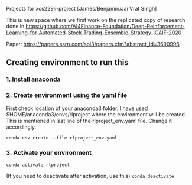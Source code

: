 Projects for xcs229ii-project [James/Benjamin/Jai Vrat Singh]

This is new space where we first work on the replicated copy of research done
in https://github.com/AI4Finance-Foundation/Deep-Reinforcement-Learning-for-Automated-Stock-Trading-Ensemble-Strategy-ICAIF-2020

Paper: https://papers.ssrn.com/sol3/papers.cfm?abstract_id=3690996



## Creating environment to run this
### 1. Install anaconda

### 2. Create environment using the yaml file
First check location of your anaconda3 folder. I have used $HOME/anaconda3/envs/rlproject where the environment will be created.
This is mentioned in last line of the rlproject_env.yaml file. Change it accordingly.

`conda env create --file rlproject_env.yaml`


### 3. Activate your environment
`conda activate rlproject`

(If you need to deactivate after activation, use this)
`conda deactivate`
